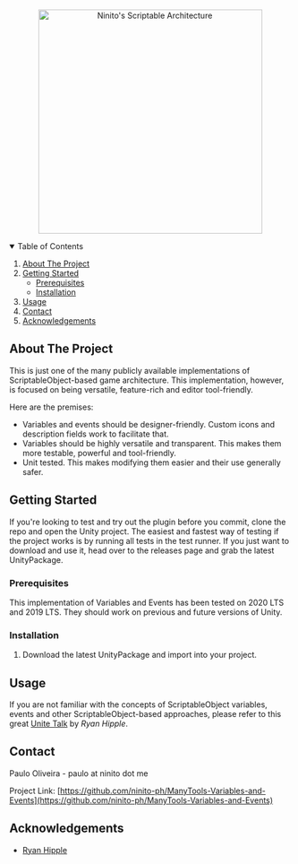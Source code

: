 <!-- PROJECT LOGO -->
<br />
<p align="center">
  <a href="https://github.com/ninito-ph/ManyTools-Variables-and-Events">
    <img src="https://i.imgur.com/kTngmqt.png" alt="Ninito's Scriptable Architecture" width="400" height="400">
  </a>


<!-- TABLE OF CONTENTS -->
<details open="open">
  <summary>Table of Contents</summary>
  <ol>
    <li>
      <a href="#about-the-project">About The Project</a>
    </li>
    <li>
      <a href="#getting-started">Getting Started</a>
      <ul>
        <li><a href="#prerequisites">Prerequisites</a></li>
        <li><a href="#installation">Installation</a></li>
      </ul>
    </li>
    <li><a href="#usage">Usage</a></li>
    <li><a href="#contact">Contact</a></li>
    <li><a href="#acknowledgements">Acknowledgements</a></li>
  </ol>
</details>



<!-- ABOUT THE PROJECT -->
## About The Project

This is just one of the many publicly available implementations of ScriptableObject-based game architecture. This implementation, however, is focused on being versatile, feature-rich and editor tool-friendly.

Here are the premises:
* Variables and events should be designer-friendly. Custom icons and description fields work to facilitate that. 
* Variables should be highly versatile and transparent. This makes them more testable, powerful and tool-friendly.
* Unit tested. This makes modifying them easier and their use generally safer.



<!-- GETTING STARTED -->
## Getting Started

If you're looking to test and try out the plugin before you commit, clone the repo and open the Unity project. The easiest and fastest way of testing if the project works is by running all tests in the test runner.
If you just want to download and use it, head over to the releases page and grab the latest UnityPackage.

### Prerequisites

This implementation of Variables and Events has been tested on 2020 LTS and 2019 LTS. They should work on previous and future versions of Unity.

### Installation

1. Download the latest UnityPackage and import into your project.


<!-- USAGE EXAMPLES -->
## Usage

If you are not familiar with the concepts of ScriptableObject variables, events and other ScriptableObject-based approaches, please refer to this great [Unite Talk](https://www.youtube.com/watch?v=raQ3iHhE_Kk) by _Ryan Hipple_.


<!-- CONTACT -->
## Contact

Paulo Oliveira - paulo at ninito dot me

Project Link: [https://github.com/ninito-ph/ManyTools-Variables-and-Events](https://github.com/ninito-ph/ManyTools-Variables-and-Events)



<!-- ACKNOWLEDGEMENTS -->
## Acknowledgements
* [Ryan Hipple](https://github.com/roboryantron)
